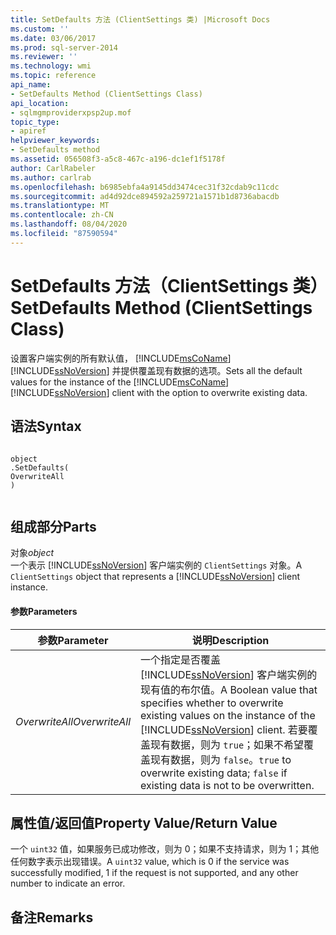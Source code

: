 ```yaml
---
title: SetDefaults 方法 (ClientSettings 类) |Microsoft Docs
ms.custom: ''
ms.date: 03/06/2017
ms.prod: sql-server-2014
ms.reviewer: ''
ms.technology: wmi
ms.topic: reference
api_name:
- SetDefaults Method (ClientSettings Class)
api_location:
- sqlmgmproviderxpsp2up.mof
topic_type:
- apiref
helpviewer_keywords:
- SetDefaults method
ms.assetid: 056508f3-a5c8-467c-a196-dc1ef1f5178f
author: CarlRabeler
ms.author: carlrab
ms.openlocfilehash: b6985ebfa4a9145dd3474cec31f32cdab9c11cdc
ms.sourcegitcommit: ad4d92dce894592a259721a1571b1d8736abacdb
ms.translationtype: MT
ms.contentlocale: zh-CN
ms.lasthandoff: 08/04/2020
ms.locfileid: "87590594"
---
```

# <a name="setdefaults-method-clientsettings-class"></a><span data-ttu-id="81437-102">SetDefaults 方法（ClientSettings 类）</span><span class="sxs-lookup"><span data-stu-id="81437-102">SetDefaults Method (ClientSettings Class)</span></span>
  <span data-ttu-id="81437-103">设置客户端实例的所有默认值， [!INCLUDE[msCoName](../../includes/msconame-md.md)] [!INCLUDE[ssNoVersion](../../includes/ssnoversion-md.md)] 并提供覆盖现有数据的选项。</span><span class="sxs-lookup"><span data-stu-id="81437-103">Sets all the default values for the instance of the [!INCLUDE[msCoName](../../includes/msconame-md.md)] [!INCLUDE[ssNoVersion](../../includes/ssnoversion-md.md)] client with the option to overwrite existing data.</span></span>  
  
## <a name="syntax"></a><span data-ttu-id="81437-104">语法</span><span class="sxs-lookup"><span data-stu-id="81437-104">Syntax</span></span>  
  
```  
  
object  
.SetDefaults(  
OverwriteAll  
)  
  
```  
  
## <a name="parts"></a><span data-ttu-id="81437-105">组成部分</span><span class="sxs-lookup"><span data-stu-id="81437-105">Parts</span></span>  
 <span data-ttu-id="81437-106">对象</span><span class="sxs-lookup"><span data-stu-id="81437-106">*object*</span></span>  
 <span data-ttu-id="81437-107">一个表示 [!INCLUDE[ssNoVersion](../../includes/ssnoversion-md.md)] 客户端实例的 `ClientSettings` 对象。</span><span class="sxs-lookup"><span data-stu-id="81437-107">A `ClientSettings` object that represents a [!INCLUDE[ssNoVersion](../../includes/ssnoversion-md.md)] client instance.</span></span>  
  
#### <a name="parameters"></a><span data-ttu-id="81437-108">参数</span><span class="sxs-lookup"><span data-stu-id="81437-108">Parameters</span></span>  
  
|<span data-ttu-id="81437-109">参数</span><span class="sxs-lookup"><span data-stu-id="81437-109">Parameter</span></span>|<span data-ttu-id="81437-110">说明</span><span class="sxs-lookup"><span data-stu-id="81437-110">Description</span></span>|  
|---------------|-----------------|  
|<span data-ttu-id="81437-111">*OverwriteAll*</span><span class="sxs-lookup"><span data-stu-id="81437-111">*OverwriteAll*</span></span>|<span data-ttu-id="81437-112">一个指定是否覆盖 [!INCLUDE[ssNoVersion](../../includes/ssnoversion-md.md)] 客户端实例的现有值的布尔值。</span><span class="sxs-lookup"><span data-stu-id="81437-112">A Boolean value that specifies whether to overwrite existing values on the instance of the [!INCLUDE[ssNoVersion](../../includes/ssnoversion-md.md)] client.</span></span> <span data-ttu-id="81437-113">若要覆盖现有数据，则为 `true`；如果不希望覆盖现有数据，则为 `false`。</span><span class="sxs-lookup"><span data-stu-id="81437-113">`true` to overwrite existing data; `false` if existing data is not to be overwritten.</span></span>|  
  
## <a name="property-valuereturn-value"></a><span data-ttu-id="81437-114">属性值/返回值</span><span class="sxs-lookup"><span data-stu-id="81437-114">Property Value/Return Value</span></span>  
 <span data-ttu-id="81437-115">一个 `uint32` 值，如果服务已成功修改，则为 0；如果不支持请求，则为 1；其他任何数字表示出现错误。</span><span class="sxs-lookup"><span data-stu-id="81437-115">A `uint32` value, which is 0 if the service was successfully modified, 1 if the request is not supported, and any other number to indicate an error.</span></span>  
  
## <a name="remarks"></a><span data-ttu-id="81437-116">备注</span><span class="sxs-lookup"><span data-stu-id="81437-116">Remarks</span></span>  
  
